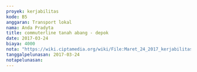 ```yaml
---
proyek: kerjabilitas
kode: B5
anggaran: Transport lokal
nama: Anda Pradyta
title: commuterline tanah abang - depok
date: 2017-03-24
biaya: 4000
nota: "https://wiki.ciptamedia.org/wiki/File:Maret_24_2017_kerjabilitas_B5_commuter_3_anda789.jpg"
tanggalpelunasan: 2017-03-24
notapelunasan:
---
```


